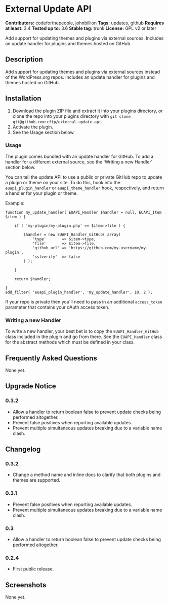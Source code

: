 # External Update API #

**Contributors:** codeforthepeople, johnbillion
**Tags:** updates, github
**Requires at least:** 3.4
**Tested up to:** 3.6
**Stable tag:** trunk
**License:** GPL v2 or later

Add support for updating themes and plugins via external sources. Includes an update handler for plugins and themes hosted on GitHub.

## Description ##

Add support for updating themes and plugins via external sources instead of the WordPress.org repos. Includes an update handler for plugins and themes hosted on GitHub.

## Installation ##

1. Download the plugin ZIP file and extract it into your plugins directory, or clone the repo into your plugins directory with `git clone git@github.com:cftp/external-update-api`.
2. Activate the plugin.
3. See the Usage section below.

### Usage ###

The plugin comes bundled with an update handler for GitHub. To add a handler for a different external source, see the 'Writing a new Handler' section below.

You can tell the update API to use a public or private GitHub repo to update a plugin or theme on your site. To do this, hook into the `euapi_plugin_handler` or `euapi_theme_handler` hook, respectively, and return a handler for your plugin or theme.

Example:

```
function my_update_handler( EUAPI_Handler $handler = null, EUAPI_Item $item ) {

	if ( 'my-plugin/my-plugin.php' == $item->file ) {

		$handler = new EUAPI_Handler_GitHub( array(
			'type'       => $item->type,
			'file'       => $item->file,
			'github_url' => 'https://github.com/my-username/my-plugin',
			'sslverify'  => false
		) );

	}

	return $handler;

}
add_filter( 'euapi_plugin_handler', 'my_update_handler', 10, 2 );
```

If your repo is private then you'll need to pass in an additional `access_token` parameter that contains your oAuth access token.

### Writing a new Handler ###

To write a new handler, your best bet is to copy the `EUAPI_Handler_GitHub` class included in the plugin and go from there. See the `EUAPI_Handler` class for the abstract methods which must be defined in your class.

## Frequently Asked Questions ##

None yet.

## Upgrade Notice ##

### 0.3.2 ###

* Allow a handler to return boolean false to prevent update checks being performed altogether.
* Prevent false positives when reporting available updates.
* Prevent multiple simultaneous updates breaking due to a variable name clash.

## Changelog ##

### 0.3.2 ###

* Change a method name and inline docs to clarify that both plugins and themes are supported.

### 0.3.1 ###

* Prevent false positives when reporting available updates.
* Prevent multiple simultaneous updates breaking due to a variable name clash.

### 0.3 ###

* Allow a handler to return boolean false to prevent update checks being performed altogether.

### 0.2.4 ###
* First public release.

## Screenshots ##

None yet.
